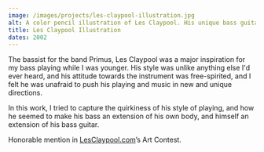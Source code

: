 ```yaml
---
image: /images/projects/les-claypool-illustration.jpg
alt: A color pencil illustration of Les Claypool. His unique bass guitar takes up the bottom portion of the work, and his head pops out of the end of the neck. The six strings are swinging around, tuning pegs stick out of the side of his head, and his mouth is open as if he's singing. The bass stands on a stage with the rest of his band quite small below him, speakers line the back of the stage and a crowd is seen in front of the stage.
title: Les Claypool Illustration
dates: 2002
---
```

The bassist for the band Primus, Les Claypool was a major inspiration for my bass playing while I was younger. His style was unlike anything else I'd ever heard, and his attitude towards the instrument was free-spirited, and I felt he was unafraid to push his playing and music in new and unique directions.

In this work, I tried to capture the quirkiness of his style of playing, and how he seemed to make his bass an extension of his own body, and himself an extension of his bass guitar.

Honorable mention in [LesClaypool.com](http://www.lesclaypool.com)’s Art Contest.

